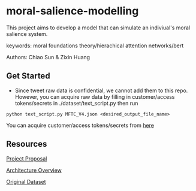 # moral-salience-modelling
This project aims to develop a model that can simulate an indiviual's moral salience system.

keywords: moral foundations theory/hierachical attention networks/bert

Authors: Chiao Sun & Zixin Huang

## Get Started
- Since tweet raw data is confidential, we cannot add them to this repo. However, you can acquire raw data by filling in customer/access tokens/secrets in ./dataset/text_script.py then run 
```
python text_script.py MFTC_V4.json <desired_output_file_name>
```
You can acquire customer/access tokens/secrets from [here](https://themepacific.com/how-to-generate-api-key-consumer-token-access-key-for-twitter-oauth/994/)


## Resources
[Project Proposal](https://docs.google.com/document/d/1G7pX1SYg19CnPkZnnwmk7rifFMNQFOm2QAX-anWPCCg/edit?usp=sharing)

[Architecture Overview](https://docs.google.com/presentation/d/1T557RehWmBy0FW8tDNqsunebp2qDVpwO-tPkMTUTT3Q/edit?usp=sharing)

[Original Dataset](https://psyarxiv.com/w4f72/)
